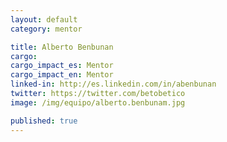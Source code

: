 ```yaml
---
layout: default
category: mentor

title: Alberto Benbunan
cargo:
cargo_impact_es: Mentor
cargo_impact_en: Mentor
linked-in: http://es.linkedin.com/in/abenbunan
twitter: https://twitter.com/betobetico
image: /img/equipo/alberto.benbunam.jpg

published: true
---
```

